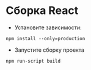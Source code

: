 # Сборка React
* Установите зависимости: 
```
npm install --only=production
```
* Запустите сборку проекта
```
npm run-script build
```